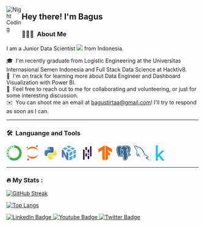 <img alt="Night Coding" src="./assets/Hand%20Wave.gif" width='40' align="left"/><h2>Hey there! I'm Bagus</h2>

### 👨🏻‍💻 &nbsp;About Me

I am a Junior Data Scientist <img src="https://media.giphy.com/media/WUlplcMpOCEmTGBtBW/giphy.gif" width="30"> from Indonesia.

🎓 &nbsp;I'm recently graduate from Logistic Engineering at the Universitas Internasional Semen Indonesia and Full Stack Data Science at Hacktiv8.\
🌱 &nbsp;I'm on track for learning more about Data Engineer and Dashboard Visualization with Power BI.\
💬 &nbsp;Feel free to reach out to me for collaborating and volunteering, or just for some interesting discussion.\
✉️ &nbsp;You can shoot me an email at bagustirtaa@gmail.com! I'll try to respond as soon as I can.

---

### 🛠 &nbsp;Languange and Tools
<div>
  <img src="https://github.com/devicons/devicon/blob/master/icons/anaconda/anaconda-original.svg" title="Anaconda" **alt="Anaconda" width="40" height="40"/>&nbsp;
  <img src="https://github.com/devicons/devicon/blob/master/icons/jupyter/jupyter-original.svg" title="Jupyter" **alt="Jupyter" width="40" height="40"/>&nbsp;
  <img src="https://github.com/devicons/devicon/blob/master/icons/python/python-original.svg" title="Python" **alt="Python" width="40" height="40"/>&nbsp;
  <img src="https://github.com/devicons/devicon/blob/master/icons/numpy/numpy-original.svg" title="Numpy" **alt="Numpy" width="40" height="40"/>&nbsp;
  <img src="https://github.com/devicons/devicon/blob/master/icons/pandas/pandas-original.svg" title="Pandas" **alt="Pandas" width="40" height="40"/>&nbsp;
  <img src="https://github.com/devicons/devicon/blob/master/icons/tensorflow/tensorflow-original.svg" title="Tensorflow" **alt="Tensorflow" width="40" height="40"/>&nbsp;
  <img src="https://github.com/devicons/devicon/blob/master/icons/postgresql/postgresql-original.svg" title="PostgreSQL" **alt="PostgreSQL" width="40" height="40"/>&nbsp;
  <img src="https://github.com/devicons/devicon/blob/master/icons/mysql/mysql-original.svg" title="MySQL"  alt="MySQL" width="40" height="40"/>&nbsp;
  <img src="https://github.com/devicons/devicon/blob/master/icons/kaggle/kaggle-original.svg" title="Kaggle" **alt="Kaggle" width="40" height="40"/>
   
</div>

---

### :fire: My Stats :
[![GitHub Streak](http://github-readme-streak-stats.herokuapp.com?user=bagushakim-id&theme=transparent&hide_border=true&date_format=j%20M%5B%20Y%5D&mode=weekly)](https://git.io/streak-stats)

[![Top Langs](https://github-readme-stats.vercel.app/api/top-langs/?username=bagushakim-id)](https://github.com/bagushakim-id/github-readme-stats)

<div id="badges">
  <a href="your-linkedin-URL">
    <img src="https://img.shields.io/badge/LinkedIn-blue?style=for-the-badge&logo=linkedin&logoColor=white" alt="LinkedIn Badge"/>
  </a>
  <a href="your-youtube-URL">
    <img src="https://img.shields.io/badge/YouTube-red?style=for-the-badge&logo=youtube&logoColor=white" alt="Youtube Badge"/>
  </a>
  <a href="your-twitter-URL">
    <img src="https://img.shields.io/badge/Twitter-blue?style=for-the-badge&logo=twitter&logoColor=white" alt="Twitter Badge"/>
  </a>
</div>
